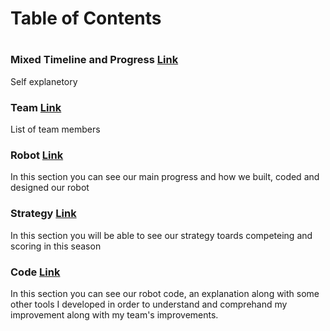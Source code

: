 # Table of Contents 
#
#
### Mixed Timeline and Progress [Link](/)
Self explanetory

### Team  [Link](/mkdwn/team)
List of team members

### Robot  [Link](/mkdwn/rbt)
In this section you can see our main progress and how we built, coded and designed our robot

### Strategy  [Link](/mkdwn/strategy)
In this section you will be able to see our strategy toards competeing and scoring in this season

### Code  [Link](/mkdwn/code)
In this section you can see our robot code, an explanation along with some other tools I developed in order to understand and comprehand my improvement along with my team's improvements.
